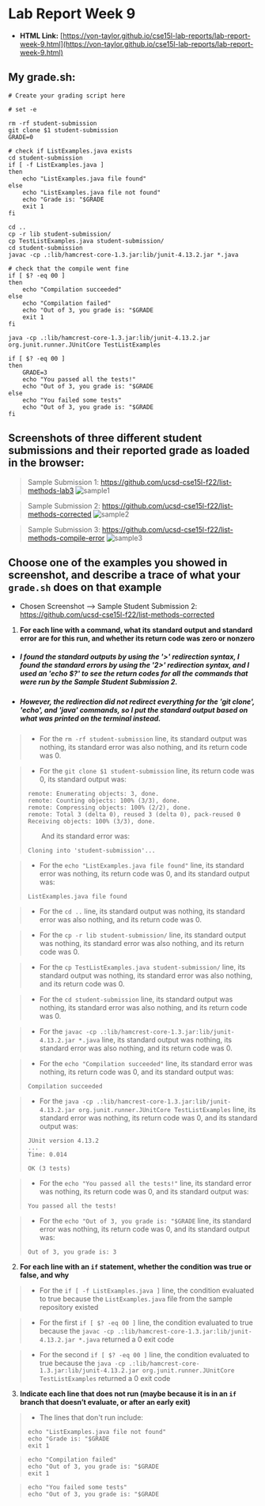 # Lab Report Week 9
- **HTML Link:** [https://von-taylor.github.io/cse15l-lab-reports/lab-report-week-9.html](https://von-taylor.github.io/cse15l-lab-reports/lab-report-week-9.html)

## **My grade.sh:**
```
# Create your grading script here

# set -e

rm -rf student-submission
git clone $1 student-submission
GRADE=0

# check if ListExamples.java exists
cd student-submission
if [ -f ListExamples.java ]
then
    echo "ListExamples.java file found"
else
    echo "ListExamples.java file not found"
    echo "Grade is: "$GRADE
    exit 1
fi

cd ..
cp -r lib student-submission/
cp TestListExamples.java student-submission/
cd student-submission
javac -cp .:lib/hamcrest-core-1.3.jar:lib/junit-4.13.2.jar *.java

# check that the compile went fine
if [ $? -eq 00 ]
then
    echo "Compilation succeeded"
else
    echo "Compilation failed"
    echo "Out of 3, you grade is: "$GRADE
    exit 1
fi

java -cp .:lib/hamcrest-core-1.3.jar:lib/junit-4.13.2.jar org.junit.runner.JUnitCore TestListExamples

if [ $? -eq 00 ]
then
    GRADE=3
    echo "You passed all the tests!"
    echo "Out of 3, you grade is: "$GRADE
else
    echo "You failed some tests"
    echo "Out of 3, you grade is: "$GRADE
fi
```

## **Screenshots of **three** different student submissions and their reported grade as loaded in the browser:**
> Sample Submission 1: https://github.com/ucsd-cse15l-f22/list-methods-lab3
> ![sample1](Week-9-Lab-Reports-Pics/sample1.jpg)

> Sample Submission 2: https://github.com/ucsd-cse15l-f22/list-methods-corrected
> ![sample2](Week-9-Lab-Reports-Pics/sample2.jpg)

> Sample Submission 3: https://github.com/ucsd-cse15l-f22/list-methods-compile-error
> ![sample3](Week-9-Lab-Reports-Pics/sample3.jpg)


## **Choose one of the examples you showed in screenshot, and describe a trace of what your `grade.sh` does on that example**
- Chosen Screenshot --> Sample Student Submission 2: https://github.com/ucsd-cse15l-f22/list-methods-corrected

1) **For each line with a command, what its standard output and standard error are for this run, and whether its return code was zero or nonzero**
- ##### *I found the standard outputs by using the '>' redirection syntax, I found the standard errors by using the '2>' redirection syntax, and I used an 'echo $?' to see the return codes for all the commands that were run by the Sample Student Submission 2.*
- ##### *However, the redirection did not redirect everything for the 'git clone', 'echo', and 'java' commands, so I put the standard output based on what was printed on the terminal instead.*

> - For the `rm -rf student-submission` line, its standard output was nothing, its standard error was also nothing, and its return code was 0.

> - For the `git clone $1 student-submission` line, its return code was 0, its standard output was: 
> ```
> remote: Enumerating objects: 3, done.
> remote: Counting objects: 100% (3/3), done.
> remote: Compressing objects: 100% (2/2), done.
> remote: Total 3 (delta 0), reused 3 (delta 0), pack-reused 0
> Receiving objects: 100% (3/3), done.
> ```
> &ensp;&thinsp; &ensp;&thinsp; And its standard error was:
> ```
> Cloning into 'student-submission'...
>  ```

> - For the `echo "ListExamples.java file found"` line, its standard error was nothing, its return code was 0, and its standard output was:
> ```
> ListExamples.java file found
> ```

> - For the `cd ..` line, its standard output was nothing, its standard error was also nothing, and its return code was 0.

> - For the `cp -r lib student-submission/` line, its standard output was nothing, its standard error was also nothing, and its return code was 0.

> - For the `cp TestListExamples.java student-submission/` line, its standard output was nothing, its standard error was also nothing, and its return code was 0.

> - For the `cd student-submission` line, its standard output was nothing, its standard error was also nothing, and its return code was 0.

> - For the `javac -cp .:lib/hamcrest-core-1.3.jar:lib/junit-4.13.2.jar *.java` line, its standard output was nothing, its standard error was also nothing, and its return code was 0.

> - For the `echo "Compilation succeeded"` line, its standard error was nothing, its return code was 0, and its standard output was:
> ```
> Compilation succeeded
> ```

> - For the `java -cp .:lib/hamcrest-core-1.3.jar:lib/junit-4.13.2.jar org.junit.runner.JUnitCore TestListExamples` line, its standard error was nothing, its return code was 0, and its standard output was:
> ```
> JUnit version 4.13.2
> ...
> Time: 0.014
> 
> OK (3 tests)
> ```

> - For the `echo "You passed all the tests!"` line, its standard error was nothing, its return code was 0, and its standard output was:
> ```
> You passed all the tests!
> ```

> - For the `echo "Out of 3, you grade is: "$GRADE` line, its standard error was nothing, its return code was 0, and its standard output was:
> ```
> Out of 3, you grade is: 3
> ```

2) **For each line with an `if` statement, whether the condition was true or false, and why**

> - For the `if [ -f ListExamples.java ]` line, the condition evaluated to true because the `ListExamples.java` file from the sample repository existed

> - For the first `if [ $? -eq 00 ]` line, the condition evaluated to true because the `javac -cp .:lib/hamcrest-core-1.3.jar:lib/junit-4.13.2.jar *.java` returned a 0 exit code

> - For the second `if [ $? -eq 00 ]` line, the condition evaluated to true because the `java -cp .:lib/hamcrest-core-1.3.jar:lib/junit-4.13.2.jar org.junit.runner.JUnitCore TestListExamples` returned a 0 exit code

3) **Indicate each line that does not run (maybe because it is in an `if` branch that doesn’t evaluate, or after an early exit)**

> - The lines that don't run include:
> ```
> echo "ListExamples.java file not found"
> echo "Grade is: "$GRADE
> exit 1
> ```

> ```
> echo "Compilation failed"
> echo "Out of 3, you grade is: "$GRADE
> exit 1
> ```

> ```
> echo "You failed some tests"
> echo "Out of 3, you grade is: "$GRADE
> ```
